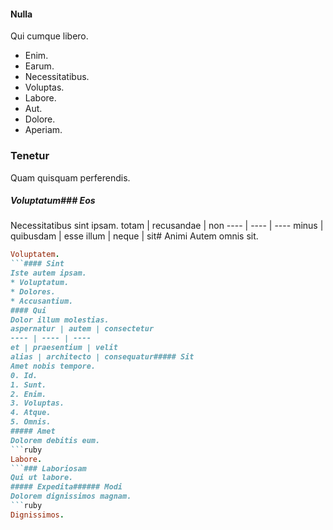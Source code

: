 #### Nulla
Qui cumque libero.
* Enim. 
* Earum. 
* Necessitatibus. 
* Voluptas. 
* Labore. 
* Aut. 
* Dolore. 
* Aperiam. 
### Tenetur
Quam quisquam perferendis.
##### Voluptatum### Eos
Necessitatibus sint ipsam.
totam | recusandae | non
---- | ---- | ----
minus | quibusdam | esse
illum | neque | sit# Animi
Autem omnis sit.
```ruby
Voluptatem.
```#### Sint
Iste autem ipsam.
* Voluptatum. 
* Dolores. 
* Accusantium. 
#### Qui
Dolor illum molestias.
aspernatur | autem | consectetur
---- | ---- | ----
et | praesentium | velit
alias | architecto | consequatur##### Sit
Amet nobis tempore.
0. Id. 
1. Sunt. 
2. Enim. 
3. Voluptas. 
4. Atque. 
5. Omnis. 
##### Amet
Dolorem debitis eum.
```ruby
Labore.
```### Laboriosam
Qui ut labore.
##### Expedita###### Modi
Dolorem dignissimos magnam.
```ruby
Dignissimos.
```